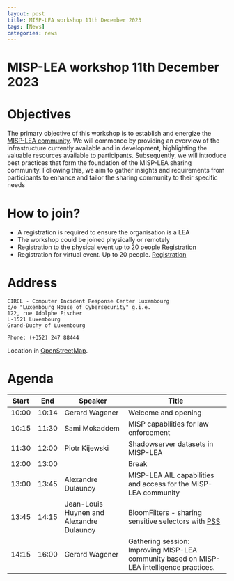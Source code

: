 ```yaml
---
layout: post
title: MISP-LEA workshop 11th December 2023 
tags: [News]
categories: news 
---
```


# MISP-LEA workshop 11th December 2023

# Objectives

The primary objective of this workshop is to establish and energize the [MISP-LEA community](https://www.misp-lea.org/). We will commence by providing an overview of the infrastructure currently available and in development, highlighting the valuable resources available to participants. Subsequently, we will introduce best practices that form the foundation of the MISP-LEA sharing community. Following this, we aim to gather insights and requirements from participants to enhance and tailor the sharing community to their specific needs

# How to join?

- A registration is required to ensure the organisation is a LEA
- The workshop could be joined physically or remotely
- Registration to the physical event up to 20 people [Registration](https://pretix.eu/circl/misp-lea/)
- Registration for virtual event. Up to 20 people. [Registration](https://pretix.eu/circl/misp-lea/)

# Address

~~~
CIRCL - Computer Incident Response Center Luxembourg
c/o "Luxembourg House of Cybersecurity" g.i.e.
122, rue Adolphe Fischer
L-1521 Luxembourg
Grand-Duchy of Luxembourg

Phone: (+352) 247 88444
~~~

Location in [OpenStreetMap](https://www.openstreetmap.org/node/9602536302).

# Agenda

| Start | End   | Speaker             | Title                       |
|-------|-------|  -------------------|-----------------------------|
| 10:00 | 10:14 | Gerard Wagener      | Welcome and opening         |
| 10:15 | 11:30 | Sami Mokaddem       | MISP capabilities for law enforcement |
| 11:30 | 12:00 | Piotr Kijewski | Shadowserver datasets in MISP-LEA |
| 12:00 | 13:00 |                     | Break                       |
| 13:00 | 13:45 | Alexandre Dulaunoy  | MISP-LEA AIL capabilities and access for the MISP-LEA community |
| 13:45 | 14:15 | Jean-Louis Huynen and Alexandre Dulaunoy   | BloomFilters - sharing sensitive selectors with [PSS](https://github.com/hashlookup/private-search-set)    |
| 14:15 | 16:00 | Gerard Wagener      | Gathering session: Improving MISP-LEA community based on MISP-LEA intelligence practices. |
